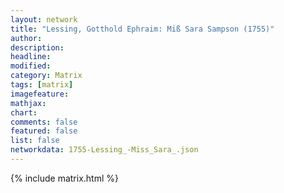 ```yaml
---
layout: network
title: "Lessing, Gotthold Ephraim: Miß Sara Sampson (1755)"
author:
description:
headline:
modified:
category: Matrix
tags: [matrix]
imagefeature: 
mathjax: 
chart: 
comments: false
featured: false
list: false
networkdata: 1755-Lessing_-Miss_Sara_.json
---
```

{% include matrix.html %}
